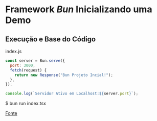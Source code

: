 # Framework *Bun* Inicializando uma Demo

## Execução e Base do Código

index.js
```javascript
const server = Bun.serve({
  port: 3000,
  fetch(request) {
    return new Response("Bun Projeto Incial!");
  },
});

console.log(`Servidor Ativo em Localhost:${server.port}`);
```

$ bun run index.tsx

[Fonte](https://bun.sh/)
